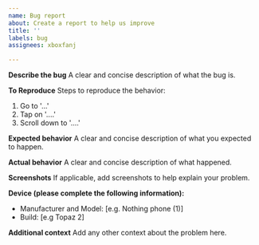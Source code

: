 ```yaml
---
name: Bug report
about: Create a report to help us improve
title: ''
labels: bug
assignees: xboxfanj

---
```


**Describe the bug**
A clear and concise description of what the bug is.

**To Reproduce**
Steps to reproduce the behavior:
1. Go to '...'
2. Tap on '....'
3. Scroll down to '....'

**Expected behavior**
A clear and concise description of what you expected to happen.

**Actual behavior**
A clear and concise description of what happened.

**Screenshots**
If applicable, add screenshots to help explain your problem.

**Device (please complete the following information):**
 - Manufacturer and Model: [e.g. Nothing phone (1)]
 - Build: [e.g Topaz 2]

**Additional context**
Add any other context about the problem here.

